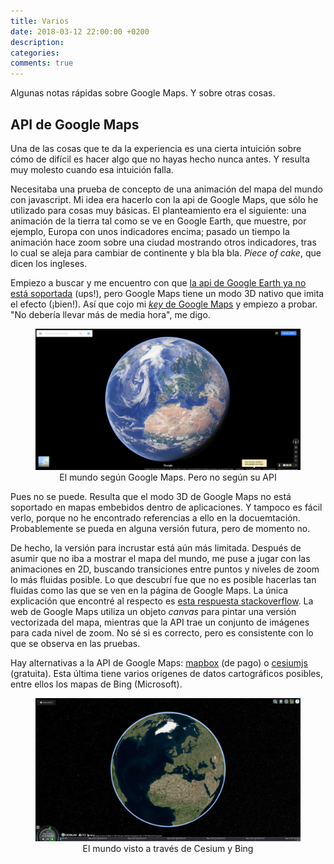 ```yaml
---
title: Varios
date: 2018-03-12 22:00:00 +0200
description: 
categories:
comments: true
---
```


Algunas notas rápidas sobre Google Maps. Y sobre otras cosas.

## API de Google Maps

Una de las cosas que te da la experiencia es una cierta intuición sobre cómo de difícil es hacer algo que no hayas hecho nunca antes. Y resulta muy molesto cuando esa intuición falla.

Necesitaba una prueba de concepto de una animación del mapa del mundo con javascript. Mi idea era hacerlo con la api de Google Maps, que sólo he utilizado para cosas muy básicas. El planteamiento era el siguiente: una animación de la tierra tal como se ve en Google Earth, que muestre, por ejemplo, Europa con unos indicadores encima; pasado un tiempo la animación hace zoom sobre una ciudad mostrando otros indicadores, tras lo cual se aleja para cambiar de continente y bla bla bla. _Piece of cake_, que dicen los ingleses.

Empiezo a buscar y me encuentro con que [la api de Google Earth ya no está soportada](https://developers.google.com/earth/) (ups!), pero Google Maps tiene un modo 3D nativo que imita el efecto (¡bien!). Así que cojo mi [_key_ de Google Maps](https://developers.google.com/maps/documentation/javascript/get-api-key) y empiezo a probar. "No debería llevar más de media hora", me digo.

<div style="text-align:center">
    <figure>
        <img alt="El mundo según Google Maps. Pero no según su API" src ="/images/google-earth.jpg" />
        <figcaption>El mundo según Google Maps. Pero no según su API</figcaption>
    </figure>
</div>


Pues no se puede. Resulta que el modo 3D de Google Maps no está soportado en mapas embebidos dentro de aplicaciones. Y tampoco es fácil verlo, porque no he encontrado referencias a ello en la docuemtación. Probablemente se pueda en alguna versión futura, pero de momento no.

De hecho, la versión para incrustar está aún más limitada. Después de asumir que no iba a mostrar el mapa del mundo, me puse a jugar con las animaciones en 2D, buscando transiciones entre puntos y niveles de zoom lo más fluidas posible. Lo que descubrí fue que no es posible hacerlas tan fluidas como las que se ven en la página de Google Maps. La única explicación que encontré al respecto es [esta respuesta stackoverflow](http://stackoverflow.com/a/34154254). La web de Google Maps utiliza un objeto _canvas_ para pintar una versión vectorizada del mapa, mientras que la API trae un conjunto de imágenes para cada nivel de zoom. No sé si es correcto, pero es consistente con lo que se observa en las pruebas.

Hay alternativas a la API de Google Maps: [mapbox](https://www.mapbox.com/mapbox-gl-js/api/) (de pago) o  [cesiumjs](https://cesiumjs.org/) (gratuita). Esta última tiene varios orígenes de datos cartográficos posibles, entre ellos los mapas de Bing (Microsoft).

<div style="text-align:center">
    <figure>
        <img alt="El mundo visto a través de Cesium y Bing" src ="/images/cesiumjs.jpg" />
        <figcaption>El mundo visto a través de Cesium y Bing</figcaption>
    </figure>
</div>